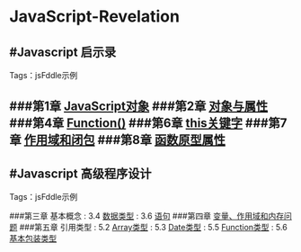 JavaScript-Revelation
===
#Javascript 启示录
---
Tags：jsFddle示例

###第1章 [JavaScript对象](http://jsfiddle.net/xiaoman123/h3uk0444/)
###第2章 [对象与属性](http://jsfiddle.net/xiaoman123/jc0wxb67/)
###第4章 [Function()](http://jsfiddle.net/xiaoman123/n0uwb0n7/)
###第6章 [this关键字](http://jsfiddle.net/xiaoman123/ds1rhf81/)
###第7章 [作用域和闭包](http://jsfiddle.net/xiaoman123/bv2pywye/)
###第8章 [函数原型属性](http://jsfiddle.net/xiaoman123/fx0zv3eb/)
---
#Javascript 高级程序设计
---
Tags：jsFddle示例

###第三章 基本概念
:    3.4 [数据类型](http://jsfiddle.net/xiaoman123/9ud24Lqv/)
:    3.6 [语句](http://jsfiddle.net/xiaoman123/n7rea55f/)
###第四章 [变量、作用域和内存问题](http://jsfiddle.net/xiaoman123/2nh9w33r/)
###第五章 引用类型
:    5.2 [Array类型](http://jsfiddle.net/xiaoman123/1skch7fz/)
:    5.3 [Date类型](http://jsfiddle.net/xiaoman123/fx900f7h/)
:    5.5 [Function类型](http://jsfiddle.net/xiaoman123/13p7pft4/)
:    5.6 [基本包装类型](http://jsfiddle.net/xiaoman123/c79ow8f8/)
